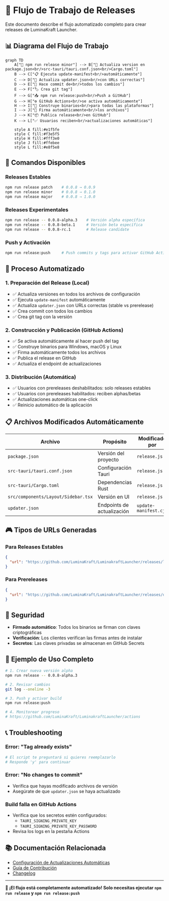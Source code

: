 # 🚀 Flujo de Trabajo de Releases

Este documento describe el flujo automatizado completo para crear releases de LuminaKraft Launcher.

## 📊 Diagrama del Flujo de Trabajo

```mermaid
graph TD
    A["🚀 npm run release minor"] --> B["📝 Actualiza version en package.json<br/>src-tauri/tauri.conf.json<br/>Cargo.toml"]
    B --> C["📋 Ejecuta update-manifest<br/>automáticamente"]
    C --> D["📄 Actualiza updater.json<br/>con URLs correctas"]
    D --> E["💾 Hace commit de<br/>todos los cambios"]
    E --> F["🏷️ Crea git tag"]
    F --> G["📤 npm run release:push<br/>Push a GitHub"]
    G --> H["⚙️ GitHub Actions<br/>se activa automáticamente"]
    H --> I["🔨 Construye binarios<br/>para todas las plataformas"]
    I --> J["🔐 Firma automáticamente<br/>los archivos"]
    J --> K["📦 Publica release<br/>en GitHub"]
    K --> L["✅ Usuarios reciben<br/>actualizaciones automáticas"]
    
    style A fill:#e1f5fe
    style C fill:#f3e5f5
    style H fill:#fff3e0
    style J fill:#ffebee
    style L fill:#e8f5e8
```

## 🎯 Comandos Disponibles

### Releases Estables
```bash
npm run release patch    # 0.0.8 → 0.0.9
npm run release minor    # 0.0.8 → 0.1.0  
npm run release major    # 0.0.8 → 1.0.0
```

### Releases Experimentales
```bash
npm run release -- 0.0.8-alpha.3    # Versión alpha específica
npm run release -- 0.0.8-beta.1     # Versión beta específica
npm run release -- 0.0.8-rc.1       # Release candidate
```

### Push y Activación
```bash
npm run release:push     # Push commits y tags para activar GitHub Actions
```

## 🔄 Proceso Automatizado

### 1. **Preparación del Release** (Local)
- ✅ Actualiza versiones en todos los archivos de configuración
- ✅ Ejecuta `update-manifest` automáticamente
- ✅ Actualiza `updater.json` con URLs correctas (stable vs prerelease)
- ✅ Crea commit con todos los cambios
- ✅ Crea git tag con la versión

### 2. **Construcción y Publicación** (GitHub Actions)
- ✅ Se activa automáticamente al hacer push del tag
- ✅ Construye binarios para Windows, macOS y Linux
- ✅ Firma automáticamente todos los archivos
- ✅ Publica el release en GitHub
- ✅ Actualiza el endpoint de actualizaciones

### 3. **Distribución** (Automática)
- ✅ Usuarios con prereleases deshabilitados: solo releases estables
- ✅ Usuarios con prereleases habilitados: reciben alphas/betas
- ✅ Actualizaciones automáticas one-click
- ✅ Reinicio automático de la aplicación

## 📋 Archivos Modificados Automáticamente

| Archivo | Propósito | Modificado por |
|---------|-----------|----------------|
| `package.json` | Versión del proyecto | `release.js` |
| `src-tauri/tauri.conf.json` | Configuración Tauri | `release.js` |
| `src-tauri/Cargo.toml` | Dependencias Rust | `release.js` |
| `src/components/Layout/Sidebar.tsx` | Versión en UI | `release.js` |
| `updater.json` | Endpoints de actualización | `update-manifest.cjs` |

## 🎮 Tipos de URLs Generadas

### Para Releases Estables
```json
{
  "url": "https://github.com/LuminaKraft/LuminakraftLauncher/releases/latest/download/archivo.tar.gz"
}
```

### Para Prereleases
```json
{
  "url": "https://github.com/LuminaKraft/LuminakraftLauncher/releases/download/v0.0.8-alpha.3/archivo.tar.gz"
}
```

## 🔐 Seguridad

- **Firmado automático**: Todos los binarios se firman con claves criptográficas
- **Verificación**: Los clientes verifican las firmas antes de instalar
- **Secretos**: Las claves privadas se almacenan en GitHub Secrets

## 🚀 Ejemplo de Uso Completo

```bash
# 1. Crear nueva versión alpha
npm run release -- 0.0.8-alpha.3

# 2. Revisar cambios
git log --oneline -3

# 3. Push y activar build
npm run release:push

# 4. Monitorear progreso
# https://github.com/LuminaKraft/LuminakraftLauncher/actions
```

## 📞 Troubleshooting

### Error: "Tag already exists"
```bash
# El script te preguntará si quieres reemplazarlo
# Responde 'y' para continuar
```

### Error: "No changes to commit"
- Verifica que hayas modificado archivos de versión
- Asegúrate de que `updater.json` se haya actualizado

### Build falla en GitHub Actions
- Verifica que los secretos estén configurados:
  - `TAURI_SIGNING_PRIVATE_KEY`
  - `TAURI_SIGNING_PRIVATE_KEY_PASSWORD`
- Revisa los logs en la pestaña Actions

## 📚 Documentación Relacionada

- [Configuración de Actualizaciones Automáticas](AUTO_UPDATE_SETUP.md)
- [Guía de Contribución](../CONTRIBUTING.md)
- [Changelog](../CHANGELOG.md)

---

**🎉 ¡El flujo está completamente automatizado! Solo necesitas ejecutar `npm run release` y `npm run release:push`** 